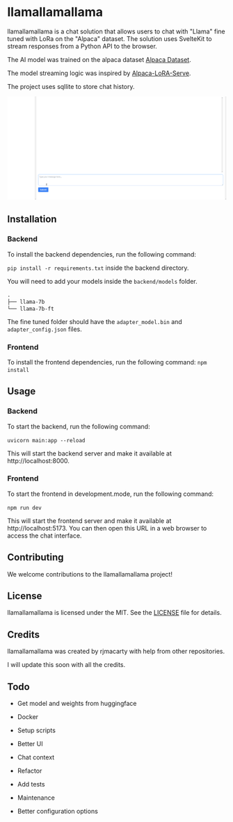 # llamallamallama

llamallamallama is a chat solution that allows users to chat with "Llama" fine tuned with LoRa on the "Alpaca" dataset. The solution uses SvelteKit to stream responses from a Python API to the browser.

The AI model was trained on the alpaca dataset [Alpaca Dataset](https://github.com/tatsu-lab/stanford_alpaca).

The model streaming logic was inspired by [Alpaca-LoRA-Serve](https://github.com/deep-diver/Alpaca-LoRA-Serve).

The project uses sqllite to store chat history.

![llamallamallama](./website/assets/llamallamallama.gif)

## Installation

### Backend

To install the backend dependencies, run the following command:

`pip install -r requirements.txt` inside the backend directory.

You will need to add your models inside the `backend/models` folder.

```
.
├── llama-7b
└── llama-7b-ft
```

The fine tuned folder should have the `adapter_model.bin` and `adapter_config.json` files.

### Frontend

To install the frontend dependencies, run the following command:
`npm install`


## Usage

### Backend

To start the backend, run the following command:

`uvicorn main:app --reload`

This will start the backend server and make it available at http://localhost:8000.

### Frontend

To start the frontend in development.mode, run the following command:

`npm run dev`

This will start the frontend server and make it available at http://localhost:5173. You can then open this URL in a web browser to access the chat interface.

## Contributing

We welcome contributions to the llamallamallama project!

## License

llamallamallama is licensed under the MIT. See the [LICENSE](LICENSE) file for details.

## Credits

llamallamallama was created by rjmacarty with help from other repositories.

I will update this soon with all the credits.


## Todo

- Get model and weights from huggingface
- Docker
- Setup scripts
- Better UI
- Chat context
- Refactor
- Add tests
- Maintenance

- Better configuration options
